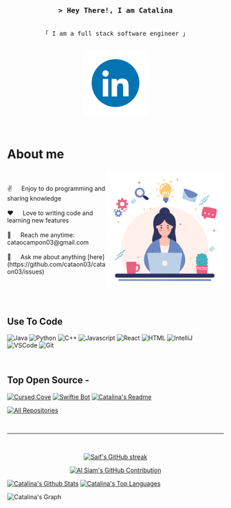 
<!-- Intro  -->
<h3 align="center">
        <samp>&gt; Hey There!, I am Catalina
        </samp>
</h3>


<p align="center"> 
  <samp>
    <br>
    「 I am a full stack software engineer 」
    <br>
    <br>
  </samp>
</p>

<p align="center">
 <a href="https://www.linkedin.com/in/catalinaocampo03/" target="_blank">
 <img width="150" src="/assets/235294012-0a55e343-37ad-4b0f-924f-c8431d9d2483.gif" alt="LinkedIn gif" />
  </a> 
</p>
<br />

<!-- About Section -->
 # About me
 
<p>
 <img align="right" width="275" src="/assets/236119160-976a0405-caa7-470c-9356-16d43402ea0a.gif" alt="Coding gif" />
   <br> <br>
   ✌️ &emsp; Enjoy to do programming and sharing knowledge <br/><br/>
   ❤️ &emsp; Love to writing code and learning new features<br/><br/>
   📧 &emsp; Reach me anytime: cataocampon03@gmail.com<br/><br/>
   💬 &emsp; Ask me about anything [here](https://github.com/cataon03/cataon03/issues)
 
</p>

<br/>
<br/>
<br/>

## Use To Code
![Java](https://img.shields.io/badge/Java-ED8B00?style=for-the-badge&logo=openjdk&logoColor=white)
![Python](https://img.shields.io/badge/python-3670A0?style=for-the-badge&logo=python&logoColor=ffdd54)
![C++](https://img.shields.io/badge/-C++-blue?logo=cplusplus)
![Javascript](https://img.shields.io/badge/Javascript-F0DB4F?style=for-the-badge&labelColor=black&logo=javascript&logoColor=F0DB4F)
![React](https://img.shields.io/badge/-React-61DBFB?style=for-the-badge&labelColor=black&logo=react&logoColor=61DBFB)
![HTML](https://img.shields.io/badge/HTML5-E34F26?style=for-the-badge&logo=html5&logoColor=white)
![IntelliJ](https://img.shields.io/badge/Intellij%20Idea-000?logo=intellij-idea&style=for-the-badge)
![VSCode](https://img.shields.io/badge/Visual_Studio-0078d7?style=for-the-badge&logo=visual%20studio&logoColor=white)
![Git](https://img.shields.io/badge/Git-F05032?style=for-the-badge&logo=git&logoColor=white)

<br/>

## Top Open Source -
[![Cursed Cove](https://github-readme-stats.vercel.app/api/pin/?username=cataon03&repo=Cursed-Cove&border_color=7F3FBF&bg_color=0D1117&title_color=C9D1D9&text_color=8B949E&icon_color=7F3FBF)](https://github.com/cataon03/Cursed-Cove)
[![Swiftie Bot](https://github-readme-stats.vercel.app/api/pin/?username=cataon03&repo=swiftie-bot&border_color=7F3FBF&bg_color=0D1117&title_color=C9D1D9&text_color=8B949E&icon_color=7F3FBF)](https://github.com/cataon03/swiftie-bot)
[![Catalina's Readme](https://github-readme-stats.vercel.app/api/pin/?username=cataon03&repo=cataon03&border_color=7F3FBF&bg_color=0D1117&title_color=C9D1D9&text_color=8B949E&icon_color=7F3FBF)]([https://github.com/cataon03/cataon03)

<p align="left">
  <a href="https://github.com/cataon03?tab=repositories" target="_blank"><img alt="All Repositories" title="All Repositories" src="https://img.shields.io/badge/-All%20Repos-2962FF?style=for-the-badge&logo=koding&logoColor=white"/></a>
</p>

<br/>
<hr/>
<br/>

<p align="center">
  <a href="https://github.com/cataon03">
    <img src="https://github-readme-streak-stats.herokuapp.com/?user=cataon03&theme=radical&border=7F3FBF&background=0D1117" alt="Saif's GitHub streak"/>
  </a>
</p>

<p align="center">
  <a href="https://github.com/cataon03">
    <img src="https://github-profile-summary-cards.vercel.app/api/cards/profile-details?username=cataon03&theme=radical" alt="Al Siam's GitHub Contribution"/>
  </a>
</p>

<a> 
    <a href="https://github.com/cataon03"><img alt="Catalina's Github Stats" src="https://denvercoder1-github-readme-stats.vercel.app/api?username=cataon03&show_icons=true&count_private=true&theme=react&border_color=7F3FBF&bg_color=0D1117&title_color=F85D7F&icon_color=F8D866" height="192px" width="49.5%"/></a>
  <a href="https://github.com/cataon03"><img alt="Catalina's Top Languages" src="https://denvercoder1-github-readme-stats.vercel.app/api/top-langs/?username=cataon03&langs_count=8&layout=compact&theme=react&border_color=7F3FBF&bg_color=0D1117&title_color=F85D7F&icon_color=F8D866" height="192px" width="49.5%"/></a>
  <br/>
</a>


![Catalina's Graph](https://github-readme-activity-graph.vercel.app/graph?username=cataon03&custom_title=Catalina's%20%20GitHub%20Activity%20Graph&bg_color=0D1117&color=7F3FBF&line=7F3FBF&point=7F3FBF&area_color=FFFFFF&title_color=FFFFFF&area=true)
